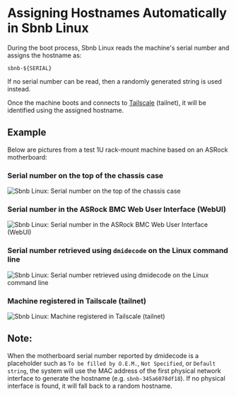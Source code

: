 # Assigning Hostnames Automatically in Sbnb Linux

During the boot process, Sbnb Linux reads the machine's serial number and assigns the hostname as:

```
sbnb-${SERIAL}
```

If no serial number can be read, then a randomly generated string is used instead.

Once the machine boots and connects to [Tailscale](https://tailscale.com/) (tailnet), it will be identified using the assigned hostname.

## Example
Below are pictures from a test 1U rack-mount machine based on an ASRock motherboard:

### Serial number on the top of the chassis case
![Sbnb Linux: Serial number on the top of the chassis case](images/serial-number-chassis.png)


### Serial number in the ASRock BMC Web User Interface (WebUI)
![Sbnb Linux: Serial number in the ASRock BMC Web User Interface (WebUI)](images/serial-number-BMC.png)


### Serial number retrieved using `dmidecode` on the Linux command line
![Sbnb Linux: Serial number retrieved using `dmidecode` on the Linux command line](images/serial-number-dmidecode.png)

### Machine registered in Tailscale (tailnet)
![Sbnb Linux: Machine registered in Tailscale (tailnet)](images/serial-number-tailscale.png)


## Note:
When the motherboard serial number reported by dmidecode is a placeholder such as `To be filled by O.E.M.`, `Not Specified`, or `Default string`, the system will use the MAC address of the first physical network interface to generate the hostname (e.g. `sbnb-345a6078df18`). If no physical interface is found, it will fall back to a random hostname.
